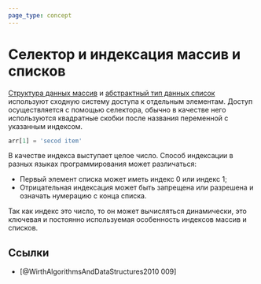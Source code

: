 ```yaml
---
page_type: concept
---
```


# Селектор и индексация массив и списков

[Структура данных массив]([[20221025215309]]) и [абстрактный тип данных список]([[20221023123217]]) используют сходную систему доступа к отдельным элементам. Доступ осуществляется с помощью селектора, обычно в качестве него используются квадратные скобки после названия переменной с указанным индексом.

```python
arr[1] = 'secod item'
```

В качестве индекса выступает целое число. Способ индексации в разных языках программирования может различаться:

- Первый элемент списка может иметь индекс 0 или индекс 1;
- Отрицательная индексация может быть запрещена или разрешена и означать нумерацию с конца списка.

Так как индекс это число, то он может вычисляться динамически, это ключевая и постоянно используемая особенность индексов массив и списков.

## Ссылки

* [@WirthAlgorithmsAndDataStructures2010 009]
